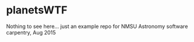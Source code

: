 # planetsWTF
Nothing to see here... just an example repo for NMSU Astronomy software carpentry, Aug 2015
